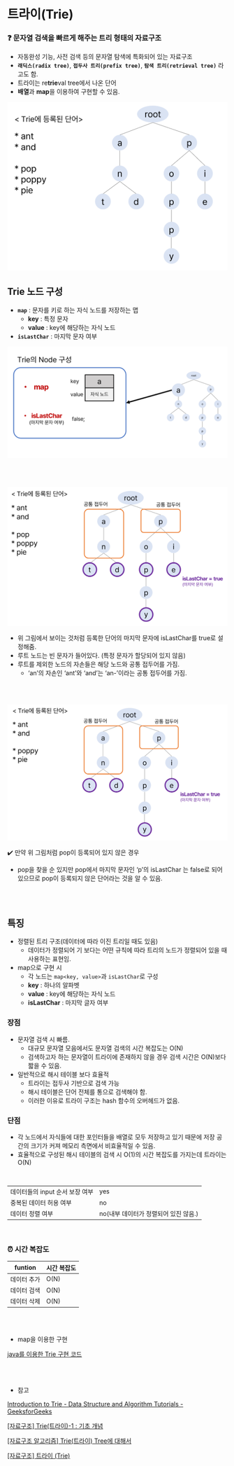 

# 트라이(Trie)

### ❓ 문자열 검색을 빠르게 해주는 트리 형태의 자료구조

- 자동완성 기능, 사전 검색 등의 문자열 탐색에 특화되어 있는 자료구조
- **`래딕스(radix tree)`**, **`접두사 트리(prefix tree)`**, **`탐색 트리(retrieval tree)`** 라고도 함.
- 트라이는 re**trie**val tree에서 나온 단어
- **배열**과 **map**을 이용하여 구현할 수 있음.

![Untitled](./img/Trie_basic.png)

## Trie 노드 구성

- **`map`** : 문자를 키로 하는 자식 노드를 저장하는 맵
    - **key** : 특정 문자
    - **value** : key에 해당하는 자식 노드
- **`isLastChar`** : 마지막 문자 여부

![Untitled](./img/Trie_node.png)

<br/><br/>

![Untitled](./img/Trie_isLastChar1.png)

- 위 그림에서 보이는 것처럼 등록한 단어의 마지막 문자에 isLastChar를 true로 설정해줌.
- 루트 노드는 빈 문자가 들어있다. (특정 문자가 할당되어 있지 않음)
- 루트를 제외한 노드의 자손들은 해당 노드와 공통 접두어를 가짐.
    - ‘an’의 자손인 ‘ant’와 ‘and’는 ‘an-’이라는 공통 접두어를 가짐.

<br/><br/>

![Untitled](./img/Trie_isLastChar2.png)

✔️ 만약 위 그림처럼 pop이 등록되어 있지 않은 경우

- pop을 찾을 순 있지만 pop에서 마지막 문자인 ‘p’의 isLastChar 는 false로 되어있으므로 pop이 등록되지 않은 단어라는 것을 알 수 있음.   
  
  <br/><br/> 


## 특징

- 정렬된 트리 구조(데이터에 따라 이진 트리일 때도 있음)
    - 데이터가 정렬되어 기 보다는 어떤 규칙에 따라 트리의 노드가 정렬되어 있을 때 사용하는 표현임.
- map으로 구현 시
    - 각 노드는 `map<key, value>`과 `isLastChar`로 구성
    - **key** : 하나의 알파벳
    - **value** : key에 해당하는 자식 노드
    - **isLastChar** : 마지막 글자 여부

### 장점

- 문자열 검색 시 빠름.
    - 대규모 문자열 모음에서도 문자열 검색의 시간 복잡도는 O(N)
    - 검색하고자 하는 문자열이 트라이에 존재하지 않을 경우 검색 시간은 O(N)보다 짧을 수 있음.
- 일반적으로 해시 테이블 보다 효율적
    - 트라이는 접두사 기반으로 검색 가능
    - 해시 테이블은 단어 전체를 통으로 검색해야 함.
    - 이러한 이유로 트라이 구조는 hash 함수의 오버헤드가 없음.


### 단점

- 각 노드에서 자식들에 대한 포인터들을 배열로 모두 저장하고 있기 때문에 저장 공간의 크기가 커져 메모리 측면에서 비효율적일 수 있음.
- 효율적으로 구성된 해시 테이블의 검색 시 O(1)의 시간 복잡도를 가지는데 트라이는 O(N)

<br/>

|  | |
| --- | --- | 
| 데이터들의 input 순서 보장 여부 | yes |
| 중복된 데이터 허용 여부 | no |
| 데이터 정렬 여부 | no(내부 데이터가 정렬되어 있진 않음.) |

<br/>

### ⏰ 시간 복잡도

| funtion | 시간 복잡도 |
|--|--|
| 데이터 추가 | O(N) |
| 데이터 검색 | O(N) |
| 데이터 삭제 | O(N) |


<br/>
<br/>

- map을 이용한 구현

[java를 이용한 Trie 구현 코드](./algorithm/TrieMap.java)

<br/>
<br/>

- 참고

[Introduction to Trie - Data Structure and Algorithm Tutorials - GeeksforGeeks](https://www.geeksforgeeks.org/introduction-to-trie-data-structure-and-algorithm-tutorials/)

[[자료구조] Trie(트라이)-1 : 기초 개념](https://the-dev.tistory.com/2)

[[자료구조 알고리즘] Trie(트라이) Tree에 대해서](https://www.youtube.com/watch?v=TohdsR58i3Q)

[[자료구조] 트라이 (Trie)](https://velog.io/@kimdukbae/자료구조-트라이-Trie)